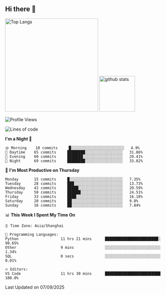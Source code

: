 ## Hi there 👋
<p align="left"> 
  <img alt="Top Langs" height="300px" src="https://github-readme-stats.vercel.app/api/top-langs/?username=Sierraki&layout=compact&show_icons=true&theme=onedark" />
  <a href="https://github.com/Sierraki/LC_Solve">
   <img alt="github stats"height="115px"  src="https://github-readme-stats.vercel.app/api/pin/?username=Sierraki&repo=LC_Solve&theme=onedark&show_icons=true" />
  </a>


<!--START_SECTION:waka-->
![Profile Views](http://img.shields.io/badge/Profile%20Views-0-blue)

![Lines of code](https://img.shields.io/badge/From%20Hello%20World%20I%27ve%20Written-65325%20lines%20of%20code-blue)

**I'm a Night 🦉** 

```text
🌞 Morning    10 commits     █░░░░░░░░░░░░░░░░░░░░░░░░   4.9% 
🌆 Daytime    65 commits     ████████░░░░░░░░░░░░░░░░░   31.86% 
🌃 Evening    60 commits     ███████░░░░░░░░░░░░░░░░░░   29.41% 
🌙 Night      69 commits     ████████░░░░░░░░░░░░░░░░░   33.82%

```
📅 **I'm Most Productive on Thursday** 

```text
Monday       15 commits     █░░░░░░░░░░░░░░░░░░░░░░░░   7.35% 
Tuesday      28 commits     ███░░░░░░░░░░░░░░░░░░░░░░   13.73% 
Wednesday    42 commits     █████░░░░░░░░░░░░░░░░░░░░   20.59% 
Thursday     50 commits     ██████░░░░░░░░░░░░░░░░░░░   24.51% 
Friday       33 commits     ████░░░░░░░░░░░░░░░░░░░░░   16.18% 
Saturday     20 commits     ██░░░░░░░░░░░░░░░░░░░░░░░   9.8% 
Sunday       16 commits     ██░░░░░░░░░░░░░░░░░░░░░░░   7.84%

```


📊 **This Week I Spent My Time On** 

```text
⌚︎ Time Zone: Asia/Shanghai

💬 Programming Languages: 
Python                   11 hrs 21 mins      ████████████████████████░   98.65% 
Other                    9 mins              ░░░░░░░░░░░░░░░░░░░░░░░░░   1.34% 
SQL                      0 secs              ░░░░░░░░░░░░░░░░░░░░░░░░░   0.01%

🔥 Editors: 
VS Code                  11 hrs 30 mins      █████████████████████████   100.0%

```


 Last Updated on 07/09/2025
<!--END_SECTION:waka-->
